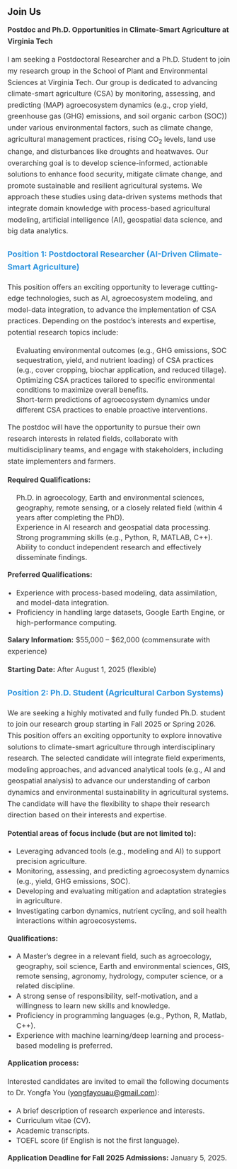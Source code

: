 <h1 id="Join Us"></h1>

<h2 style="margin: 0px 0px 10px;">Join Us</h2>

<div style="font-size: 16px; line-height: 1.6; color: #333;">
  <p><strong>Postdoc and Ph.D. Opportunities in Climate-Smart Agriculture at Virginia Tech</strong></p>
  <p>
    I am seeking a Postdoctoral Researcher and a Ph.D. Student to join my research group in the 
    School of Plant and Environmental Sciences at Virginia Tech. Our group is dedicated to advancing 
    climate-smart agriculture (CSA) by monitoring, assessing, and predicting (MAP) agroecosystem 
    dynamics (e.g., crop yield, greenhouse gas (GHG) emissions, and soil organic carbon (SOC)) under 
    various environmental factors, such as climate change, agricultural management practices, rising 
    CO<sub>2</sub> levels, land use change, and disturbances like droughts and heatwaves. Our overarching 
    goal is to develop science-informed, actionable solutions to enhance food security, mitigate climate 
    change, and promote sustainable and resilient agricultural systems. We approach these studies using 
    data-driven systems methods that integrate domain knowledge with process-based agricultural modeling, 
    artificial intelligence (AI), geospatial data science, and big data analytics.
  </p>

  <h3 style="font-size: 18px; color: #2f95de;">Position 1: Postdoctoral Researcher (AI-Driven Climate-Smart Agriculture)</h3>
  <p>
    This position offers an exciting opportunity to leverage cutting-edge technologies, such as AI, 
    agroecosystem modeling, and model-data integration, to advance the implementation of CSA practices. 
    Depending on the postdoc’s interests and expertise, potential research topics include:
  </p>
  <ul style="margin: 0; padding-left: 20px; line-height: 1.4;">
    <div>Evaluating environmental outcomes (e.g., GHG emissions, SOC sequestration, yield, and nutrient loading) of CSA practices (e.g., cover cropping, biochar application, and reduced tillage).</div>
    <div>Optimizing CSA practices tailored to specific environmental conditions to maximize overall benefits.</div>
    <div>Short-term predictions of agroecosystem dynamics under different CSA practices to enable proactive interventions.</div>
  </ul>
  <p>
    The postdoc will have the opportunity to pursue their own research interests in related fields, 
    collaborate with multidisciplinary teams, and engage with stakeholders, including state implementers 
    and farmers.
  </p>

  <p><strong>Required Qualifications:</strong></p>
  <ul style="margin: 0; padding-left: 20px; line-height: 1.4;">
    <div>Ph.D. in agroecology, Earth and environmental sciences, geography, remote sensing, or a closely related field (within 4 years after completing the PhD).</div>
    <div>Experience in AI research and geospatial data processing.</div>
    <div>Strong programming skills (e.g., Python, R, MATLAB, C++).</div>
    <div>Ability to conduct independent research and effectively disseminate findings.</div>
  </ul>

  <p><strong>Preferred Qualifications:</strong></p>
  <ul style="margin: 0; padding-left: 20px; line-height: 1.4;">
    <li>Experience with process-based modeling, data assimilation, and model-data integration.</li>
    <li>Proficiency in handling large datasets, Google Earth Engine, or high-performance computing.</li>
  </ul>

  <p><strong>Salary Information:</strong> $55,000 – $62,000 (commensurate with experience)</p>
  <p><strong>Starting Date:</strong> After August 1, 2025 (flexible)</p>

  <h3 style="font-size: 18px; color: #2f95de;">Position 2: Ph.D. Student (Agricultural Carbon Systems)</h3>
  <p>
    We are seeking a highly motivated and fully funded Ph.D. student to join our research group starting in 
    Fall 2025 or Spring 2026. This position offers an exciting opportunity to explore innovative solutions 
    to climate-smart agriculture through interdisciplinary research. The selected candidate will integrate 
    field experiments, modeling approaches, and advanced analytical tools (e.g., AI and geospatial analysis) 
    to advance our understanding of carbon dynamics and environmental sustainability in agricultural systems. 
    The candidate will have the flexibility to shape their research direction based on their interests and expertise.
  </p>

  <p><strong>Potential areas of focus include (but are not limited to):</strong></p>
  <ul style="margin: 0; padding-left: 20px; line-height: 1.4;">
    <li>Leveraging advanced tools (e.g., modeling and AI) to support precision agriculture.</li>
    <li>Monitoring, assessing, and predicting agroecosystem dynamics (e.g., yield, GHG emissions, SOC).</li>
    <li>Developing and evaluating mitigation and adaptation strategies in agriculture.</li>
    <li>Investigating carbon dynamics, nutrient cycling, and soil health interactions within agroecosystems.</li>
  </ul>

  <p><strong>Qualifications:</strong></p>
  <ul style="margin: 0; padding-left: 20px; line-height: 1.4;">
    <li>A Master’s degree in a relevant field, such as agroecology, geography, soil science, Earth and environmental sciences, GIS, remote sensing, agronomy, hydrology, computer science, or a related discipline.</li>
    <li>A strong sense of responsibility, self-motivation, and a willingness to learn new skills and knowledge.</li>
    <li>Proficiency in programming languages (e.g., Python, R, Matlab, C++).</li>
    <li>Experience with machine learning/deep learning and process-based modeling is preferred.</li>
  </ul>

  <p><strong>Application process:</strong></p>
  <p>
    Interested candidates are invited to email the following documents to Dr. Yongfa You (<a href="mailto:yongfayouau@gmail.com">yongfayouau@gmail.com</a>):
  </p>
  <ul style="margin: 0; padding-left: 20px; line-height: 1.4;">
    <li>A brief description of research experience and interests.</li>
    <li>Curriculum vitae (CV).</li>
    <li>Academic transcripts.</li>
    <li>TOEFL score (if English is not the first language).</li>
  </ul>

  <p><strong>Application Deadline for Fall 2025 Admissions:</strong> January 5, 2025.</p>
</div>
